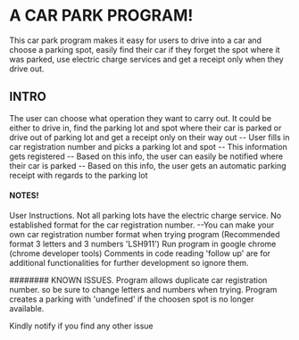 # A CAR PARK PROGRAM!
This car park program makes it easy for users to drive into a car and choose a parking spot, easily find their car if they forget the spot where it was parked, use electric charge services and get a receipt only when they drive out.


## INTRO
The user can choose what operation they want to carry out. It could be either to drive in, find the parking lot and spot where their car is parked or drive out of parking lot and get a receipt only on their way out
-- User fills in car registration number and picks a parking lot and spot
-- This information gets registered
-- Based on this info, the user can easily be notified where their car is parked
-- Based on this info, the user gets an automatic parking receipt with regards to the parking lot


#### NOTES!
User Instructions.
Not all parking lots have the electric charge service.
No established format for the car registration number. 
--You can make your own car registration number format when trying program (Recommended format 3 letters and 3 numbers 'LSH911')
Run program in google chrome (chrome developer tools)
Comments in code reading 'follow up' are for additional functionalities for further development so ignore them.


########  KNOWN ISSUES.
Program allows duplicate car registration number. so be sure to change letters and numbers when trying.
Program creates a parking with 'undefined' if the choosen spot is no longer available.


Kindly notify if you find any other issue
